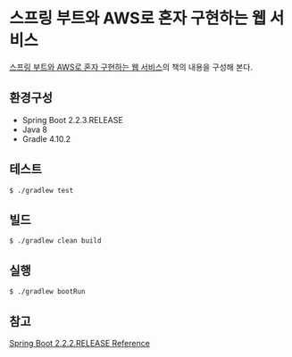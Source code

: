 # 스프링 부트와 AWS로 혼자 구현하는 웹 서비스
[스프링 부트와 AWS로 혼자 구현하는 웹 서비스](https://www.aladin.co.kr/shop/wproduct.aspx?ItemId=218568947)의
책의 내용을 구성해 본다.

## 환경구성
- Spring Boot 2.2.3.RELEASE
- Java 8
- Gradle 4.10.2

## 테스트
```
$ ./gradlew test
```

## 빌드
```
$ ./gradlew clean build
```

## 실행
```
$ ./gradlew bootRun 
```

## 참고
[Spring Boot 2.2.2.RELEASE Reference](https://docs.spring.io/spring-boot/docs/2.2.2.RELEASE/reference/html/)